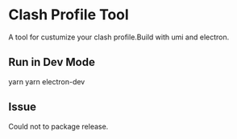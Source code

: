 # Clash Profile Tool
  A tool for custumize your clash profile.Build with umi and electron.
## Run in Dev Mode
  yarn
  yarn electron-dev
## Issue
  Could not to package release.
